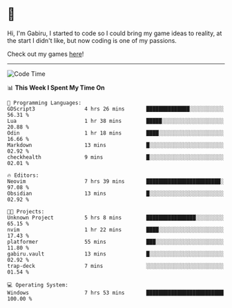 # 🐀

Hi, I'm Gabiru, I started to code so I could bring my game ideas to reality, at the start I didn't like, but now coding is one of my passions.

Check out my games [here](https://gabiru.art/projetos/)!

---

<!--START_SECTION:waka-->
![Code Time](http://img.shields.io/badge/Code%20Time-622%20hrs%2040%20mins-blue)

📊 **This Week I Spent My Time On** 

```text
💬 Programming Languages: 
GDScript3                4 hrs 26 mins       ██████████████░░░░░░░░░░░   56.31 % 
Lua                      1 hr 38 mins        █████░░░░░░░░░░░░░░░░░░░░   20.88 % 
Odin                     1 hr 18 mins        ████░░░░░░░░░░░░░░░░░░░░░   16.66 % 
Markdown                 13 mins             █░░░░░░░░░░░░░░░░░░░░░░░░   02.92 % 
checkhealth              9 mins              █░░░░░░░░░░░░░░░░░░░░░░░░   02.01 % 

🔥 Editors: 
Neovim                   7 hrs 39 mins       ████████████████████████░   97.08 % 
Obsidian                 13 mins             █░░░░░░░░░░░░░░░░░░░░░░░░   02.92 % 

🐱‍💻 Projects: 
Unknown Project          5 hrs 8 mins        ████████████████░░░░░░░░░   65.15 % 
nvim                     1 hr 22 mins        ████░░░░░░░░░░░░░░░░░░░░░   17.43 % 
platformer               55 mins             ███░░░░░░░░░░░░░░░░░░░░░░   11.80 % 
gabiru.vault             13 mins             █░░░░░░░░░░░░░░░░░░░░░░░░   02.92 % 
trap-deck                7 mins              ░░░░░░░░░░░░░░░░░░░░░░░░░   01.54 % 

💻 Operating System: 
Windows                  7 hrs 53 mins       █████████████████████████   100.00 % 
```


<!--END_SECTION:waka-->
